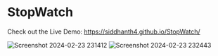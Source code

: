 # StopWatch

Check out the Live Demo: https://siddhanth4.github.io/StopWatch/

![Screenshot 2024-02-23 231412](https://github.com/siddhanth4/StopWatch/assets/130589754/54e13a6d-91b8-4610-ba2e-36c9fa9388a6)
![Screenshot 2024-02-23 232443](https://github.com/siddhanth4/StopWatch/assets/130589754/67eaac46-cfd4-420e-b21b-97c3a452beac)
